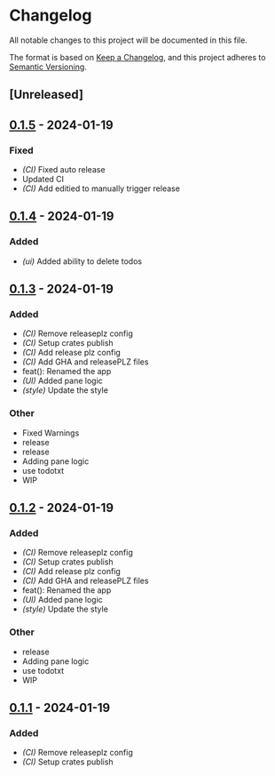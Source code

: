 # Changelog
All notable changes to this project will be documented in this file.

The format is based on [Keep a Changelog](https://keepachangelog.com/en/1.0.0/),
and this project adheres to [Semantic Versioning](https://semver.org/spec/v2.0.0.html).

## [Unreleased]

## [0.1.5](https://github.com/jscarrott/wyrcan/compare/v0.1.4...v0.1.5) - 2024-01-19

### Fixed
- *(CI)* Fixed auto release
- Updated CI
- *(CI)* Add editied to manually trigger release

## [0.1.4](https://github.com/jscarrott/wyrcan/compare/v0.1.3...v0.1.4) - 2024-01-19

### Added
- *(ui)* Added ability to delete todos

## [0.1.3](https://github.com/jscarrott/wyrcan/compare/v0.1.2...v0.1.3) - 2024-01-19

### Added
- *(CI)* Remove releaseplz config
- *(CI)* Setup crates publish
- *(CI)* Add release plz config
- *(CI)* Add GHA and releasePLZ files
- feat(): Renamed the app
- *(UI)* Added pane logic
- *(style)* Update the style

### Other
- Fixed Warnings
- release
- release
- Adding pane logic
- use todotxt
- WIP

## [0.1.2](https://github.com/jscarrott/wyrcan/compare/v0.1.1...v0.1.2) - 2024-01-19

### Added
- *(CI)* Remove releaseplz config
- *(CI)* Setup crates publish
- *(CI)* Add release plz config
- *(CI)* Add GHA and releasePLZ files
- feat(): Renamed the app
- *(UI)* Added pane logic
- *(style)* Update the style

### Other
- release
- Adding pane logic
- use todotxt
- WIP

## [0.1.1](https://github.com/jscarrott/wyrcan/compare/v0.1.0...v0.1.1) - 2024-01-19

### Added
- *(CI)* Remove releaseplz config
- *(CI)* Setup crates publish

